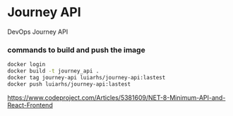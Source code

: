 # Journey API
DevOps Journey API 

### commands to build and push the image
```bash
docker login
docker build -t journey_api .
docker tag journey-api luiarhs/journey-api:lastest
docker push luiarhs/journey-api:lastest
```

https://www.codeproject.com/Articles/5381609/NET-8-Minimum-API-and-React-Frontend